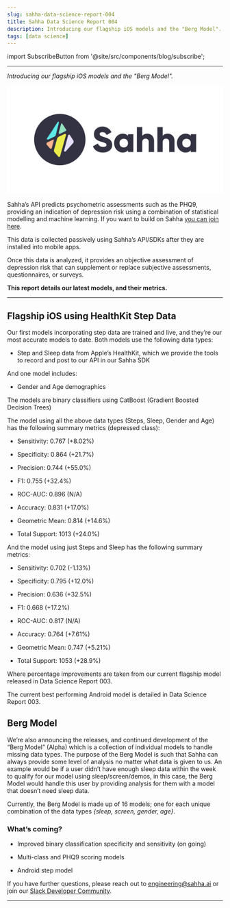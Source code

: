 ```yaml
---
slug: sahha-data-science-report-004
title: Sahha Data Science Report 004
description: Introducing our flagship iOS models and the "Berg Model".
tags: [data science]
---
```


import SubscribeButton from '@site/src/components/blog/subscribe';

---

*Introducing our flagship iOS models and the "Berg Model".*

![Sahha](../../static/img/sahha-logo.svg)

<!--truncate-->

Sahha’s API predicts psychometric assessments such as the PHQ9, providing an indication of depression risk using a combination of statistical modelling and machine learning. If you want to build on Sahha <u>[you can join here](http://developer.sahha.ai/)</u>.

This data is collected passively using Sahha’s API/SDKs after they are installed into mobile apps.

Once this data is analyzed, it provides an objective assessment of depression risk that can supplement or replace subjective assessments, questionnaires, or surveys.

**This report details our latest models, and their metrics.**

---

## Flagship iOS using HealthKit Step Data
Our first models incorporating step data are trained and live, and they’re our most accurate models to date. Both models use the following data types:

- Step and Sleep data from Apple’s HealthKit, which we provide the tools to record and post to our API in our Sahha SDK

And one model includes:

- Gender and Age demographics

The models are binary classifiers using CatBoost (Gradient Boosted Decision Trees)

The model using all the above data types (Steps, Sleep, Gender and Age) has the following summary metrics (depressed class):

- Sensitivity: 0.767 (+8.02%)

- Specificity: 0.864 (+21.7%)

- Precision: 0.744 (+55.0%)

- F1: 0.755 (+32.4%)

- ROC-AUC: 0.896 (N/A)

- Accuracy: 0.831 (+17.0%)

- Geometric Mean: 0.814 (+14.6%)

- Total Support: 1013 (+24.0%)

And the model using just Steps and Sleep has the following summary metrics:

- Sensitivity: 0.702 (-1.13%)

- Specificity: 0.795 (+12.0%)

- Precision: 0.636 (+32.5%)

- F1: 0.668 (+17.2%)

- ROC-AUC: 0.817 (N/A)

- Accuracy: 0.764 (+7.61%)

- Geometric Mean: 0.747 (+5.21%)

- Total Support: 1053 (+28.9%)

Where percentage improvements are taken from our current flagship model released in Data Science Report 003.

The current best performing Android model is detailed in Data Science Report 003.

## Berg Model
We’re also announcing the releases, and continued development of the “Berg Model” (Alpha) which is a collection of individual models to handle missing data types. The purpose of the Berg Model is such that Sahha can always provide some level of analysis no matter what data is given to us. An example would be if a user didn’t have enough sleep data within the week to qualify for our model using sleep/screen/demos, in this case, the Berg Model would handle this user by providing analysis for them with a model that doesn’t need sleep data.

Currently, the Berg Model is made up of 16 models; one for each unique combination of the data types *{sleep, screen, gender, age}*.

### What’s coming?
- Improved binary classification specificity and sensitivity (on going)

- Multi-class and PHQ9 scoring models

- Android step model

If you have further questions, please reach out to <u>engineering@sahha.ai</u> or join our <u>[Slack Developer Community](https://join.slack.com/t/sahhacommunity/shared_invite/zt-1w0fmfbvk-qUwQ83tJgXyjT9XSxJvKIw)</u>.

---

<SubscribeButton />